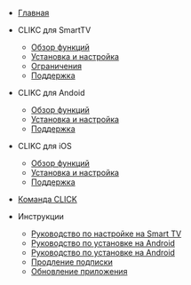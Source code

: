 <!-- docs/_sidebar.md -->

* [Главная](README.md)

* CLIKC для SmartTV  
  * [Обзор функций](overview_tv.md)
  * [Установка и настройка](install_on_TV.md)
  * [Ограничения](limitations_tv.md)
  * [Поддержка](support.md)

* CLIKC для Andoid
  * [Обзор функций](overview_android.md)
  * [Установка и настройка](install_android.md)
  * [Поддержка](support.md)

* CLIKC для iOS
  * [Обзор функций](overview_ios.md)
  * [Установка и настройка](install_ios.md)
  * [Поддержка](support.md)

* [Команда CLICK](join.md)

* Инструкции
  * [Руководство по настройке на Smart TV](install_tv.md)
  * [Руководство по установке на Android](install_android.md)
  * [Руководство по установке на Android](install_ios.md)
  * [Продление подписки](renewal.md)
  * [Обновление приложения](update.md)